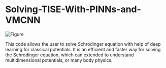 # Solving-TISE-With-PINNs-and-VMCNN
![Figure]([https://github.com/Shaswat-qm-researcher/Solving-TISE-With-PINNs-and-VMCNN/blob/main/VMCNN%20framework.jpg?raw=true](https://github.com/Shaswat-qm-researcher/Solving-TISE-With-PINNs-and-VMCNN/blob/main/VMCNN%20framework.jpg?raw=true))

This code allows the user to solve Schrodinger equation with help of deep learning for classical potentials. It is an efficient and faster way for solving the Schrodinger equation, which can extended to understand multidimensional potentials, or many body physics. 
